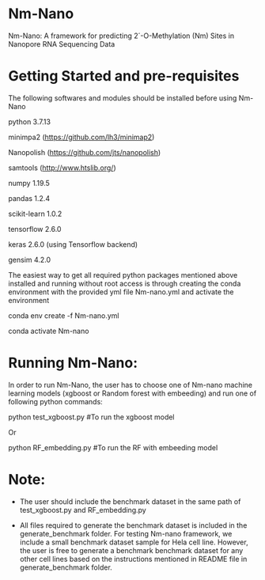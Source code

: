 # Nm-Nano
Nm-Nano: A framework for predicting 2´-O-Methylation (Nm) Sites in Nanopore RNA Sequencing Data

# Getting Started and pre-requisites
The following softwares and modules should be installed before using  Nm-Nano

python 3.7.13

minimpa2 (https://github.com/lh3/minimap2)

Nanopolish (https://github.com/jts/nanopolish)

samtools (http://www.htslib.org/)

numpy 1.19.5

pandas 1.2.4

scikit-learn 1.0.2 

tensorflow 2.6.0

keras 2.6.0 (using Tensorflow backend)

gensim  4.2.0

The easiest way to get all required python packages mentioned above installed  and running without root access is through  creating the conda environment with the provided yml file Nm-nano.yml and activate the environment

conda env create -f Nm-nano.yml

conda activate Nm-nano


# Running  Nm-Nano:

In order to run  Nm-Nano, the user has to choose one of Nm-nano machine learning models (xgboost or Random forest with embeeding) and run one of following python commands:

python test_xgboost.py      #To run the xgboost model

Or 

python RF_embedding.py           #To run the RF with embeeding model


# Note:
- The user should include the benchmark dataset in the same path of test_xgboost.py and RF_embedding.py

- All files required to generate the benchmark dataset is included in the generate_benchmark folder. For testing Nm-nano framework, we include a small benchmark dataset sample for Hela cell line. However, the user is free to generate a benchmark benchmark dataset for any other cell lines based on the instructions mentioned in README file in generate_benchmark folder.
